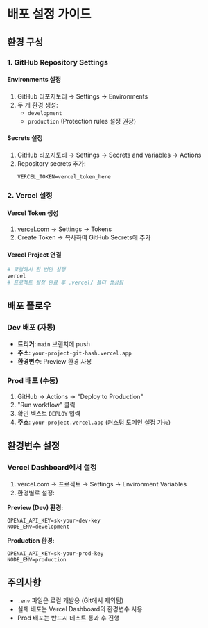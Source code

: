 # 배포 설정 가이드

## 환경 구성

### 1. GitHub Repository Settings

#### Environments 설정

1. GitHub 리포지토리 → Settings → Environments
2. 두 개 환경 생성:
   - `development`
   - `production` (Protection rules 설정 권장)

#### Secrets 설정

1. GitHub 리포지토리 → Settings → Secrets and variables → Actions
2. Repository secrets 추가:
   ```
   VERCEL_TOKEN=vercel_token_here
   ```

### 2. Vercel 설정

#### Vercel Token 생성

1. [vercel.com](https://vercel.com) → Settings → Tokens
2. Create Token → 복사하여 GitHub Secrets에 추가

#### Vercel Project 연결

```bash
# 로컬에서 한 번만 실행
vercel
# 프로젝트 설정 완료 후 .vercel/ 폴더 생성됨
```

## 배포 플로우

### Dev 배포 (자동)

- **트리거**: `main` 브랜치에 push
- **주소**: `your-project-git-hash.vercel.app`
- **환경변수**: Preview 환경 사용

### Prod 배포 (수동)

1. GitHub → Actions → "Deploy to Production"
2. "Run workflow" 클릭
3. 확인 텍스트 `DEPLOY` 입력
4. **주소**: `your-project.vercel.app` (커스텀 도메인 설정 가능)

## 환경변수 설정

### Vercel Dashboard에서 설정

1. vercel.com → 프로젝트 → Settings → Environment Variables
2. 환경별로 설정:

**Preview (Dev) 환경:**

```
OPENAI_API_KEY=sk-your-dev-key
NODE_ENV=development
```

**Production 환경:**

```
OPENAI_API_KEY=sk-your-prod-key
NODE_ENV=production
```

## 주의사항

- `.env` 파일은 로컬 개발용 (Git에서 제외됨)
- 실제 배포는 Vercel Dashboard의 환경변수 사용
- Prod 배포는 반드시 테스트 통과 후 진행
